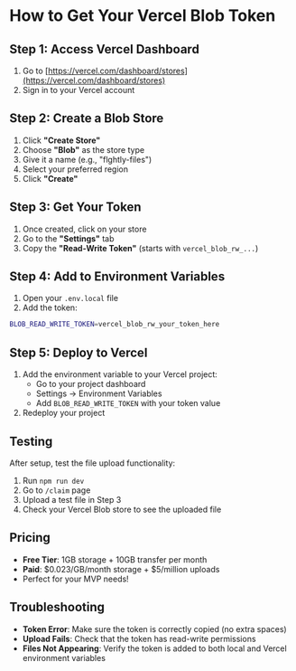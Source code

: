 # How to Get Your Vercel Blob Token

## Step 1: Access Vercel Dashboard
1. Go to [https://vercel.com/dashboard/stores](https://vercel.com/dashboard/stores)
2. Sign in to your Vercel account

## Step 2: Create a Blob Store
1. Click **"Create Store"**
2. Choose **"Blob"** as the store type
3. Give it a name (e.g., "flghtly-files")
4. Select your preferred region
5. Click **"Create"**

## Step 3: Get Your Token
1. Once created, click on your store
2. Go to the **"Settings"** tab
3. Copy the **"Read-Write Token"** (starts with `vercel_blob_rw_...`)

## Step 4: Add to Environment Variables
1. Open your `.env.local` file
2. Add the token:
```bash
BLOB_READ_WRITE_TOKEN=vercel_blob_rw_your_token_here
```

## Step 5: Deploy to Vercel
1. Add the environment variable to your Vercel project:
   - Go to your project dashboard
   - Settings → Environment Variables
   - Add `BLOB_READ_WRITE_TOKEN` with your token value
2. Redeploy your project

## Testing
After setup, test the file upload functionality:
1. Run `npm run dev`
2. Go to `/claim` page
3. Upload a test file in Step 3
4. Check your Vercel Blob store to see the uploaded file

## Pricing
- **Free Tier**: 1GB storage + 10GB transfer per month
- **Paid**: $0.023/GB/month storage + $5/million uploads
- Perfect for your MVP needs!

## Troubleshooting
- **Token Error**: Make sure the token is correctly copied (no extra spaces)
- **Upload Fails**: Check that the token has read-write permissions
- **Files Not Appearing**: Verify the token is added to both local and Vercel environment variables
